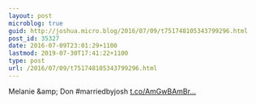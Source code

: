 ```yaml
---
layout: post
microblog: true
guid: http://joshua.micro.blog/2016/07/09/t751748105343799296.html
post_id: 35327
date: 2016-07-09T23:01:29+1100
lastmod: 2019-07-30T17:41:22+1100
type: post
url: /2016/07/09/t751748105343799296.html
---
```

Melanie &amp;amp; Don #marriedbyjosh [t.co/AmGwBAmBr...](https://t.co/AmGwBAmBrQ)
